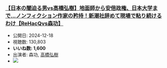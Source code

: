 ### [【日本の闇迫る男vs高橋弘樹】地面師から安倍政権、日本大学まで…ノンフィクション作家の矜持！新潮社辞めて現場で粘り続けるわけ【ReHacQvs森功】](https://www.youtube.com/watch?v=1vDYHfwQoZI)
-   公開日: 2024-12-18
-   視聴数: 130,803
-   **いいね数: 1,600**
-   出演者: 森功, [高橋弘樹](/rehacq_fan/people/高橋弘樹 "wikilink")
- [![](https://img.youtube.com/vi/1vDYHfwQoZI/hqdefault.jpg)](https://www.youtube.com/watch?v=1vDYHfwQoZI)

